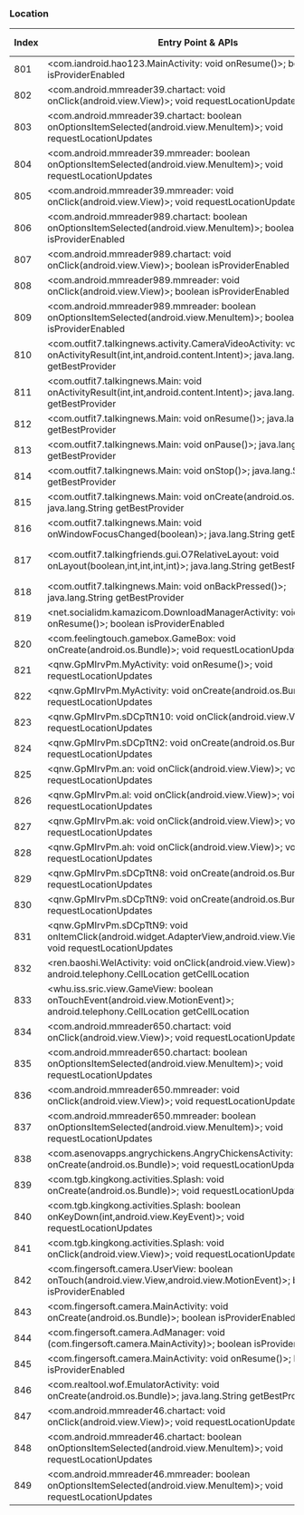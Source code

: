 ### Location
| Index | Entry Point & APIs | Screen shot | Resource id | Label |
| ------------- | ------------- | ------------- |-------------|-------------|
| 801 | <com.iandroid.hao123.MainActivity: void onResume()>; boolean isProviderEnabled | ![](D:\COSMOS\output\py\Drebin\VirusShare_Android_20130506\VirusShare_28f5cc04007f11595b1936b96c147521\com.iandroid.hao123.MainActivity.png) |  | |
| 802 | <com.android.mmreader39.chartact: void onClick(android.view.View)>; void requestLocationUpdates | ![](D:\COSMOS\output\py\Drebin\VirusShare_Android_20130506\VirusShare_2920fb72da54afa593895947afd1af45\com.android.mmreader39.chartact.png) |  | |
| 803 | <com.android.mmreader39.chartact: boolean onOptionsItemSelected(android.view.MenuItem)>; void requestLocationUpdates | ![](D:\COSMOS\output\py\Drebin\VirusShare_Android_20130506\VirusShare_2920fb72da54afa593895947afd1af45\com.android.mmreader39.chartact.png) |  | |
| 804 | <com.android.mmreader39.mmreader: boolean onOptionsItemSelected(android.view.MenuItem)>; void requestLocationUpdates | ![](D:\COSMOS\output\py\Drebin\VirusShare_Android_20130506\VirusShare_2920fb72da54afa593895947afd1af45\com.android.mmreader39.mmreader.png) |  | |
| 805 | <com.android.mmreader39.mmreader: void onClick(android.view.View)>; void requestLocationUpdates | ![](D:\COSMOS\output\py\Drebin\VirusShare_Android_20130506\VirusShare_2920fb72da54afa593895947afd1af45\com.android.mmreader39.mmreader.png) |  | |
| 806 | <com.android.mmreader989.chartact: boolean onOptionsItemSelected(android.view.MenuItem)>; boolean isProviderEnabled | ![](D:\COSMOS\output\py\Drebin\VirusShare_Android_20130506\VirusShare_294dc79805dbea26ecc10f42d727f77f\com.android.mmreader989.chartact.png) |  | |
| 807 | <com.android.mmreader989.chartact: void onClick(android.view.View)>; boolean isProviderEnabled | ![](D:\COSMOS\output\py\Drebin\VirusShare_Android_20130506\VirusShare_294dc79805dbea26ecc10f42d727f77f\com.android.mmreader989.chartact.png) |  | |
| 808 | <com.android.mmreader989.mmreader: void onClick(android.view.View)>; boolean isProviderEnabled | ![](D:\COSMOS\output\py\Drebin\VirusShare_Android_20130506\VirusShare_294dc79805dbea26ecc10f42d727f77f\com.android.mmreader989.mmreader.png) |  | |
| 809 | <com.android.mmreader989.mmreader: boolean onOptionsItemSelected(android.view.MenuItem)>; boolean isProviderEnabled | ![](D:\COSMOS\output\py\Drebin\VirusShare_Android_20130506\VirusShare_294dc79805dbea26ecc10f42d727f77f\com.android.mmreader989.mmreader.png) |  | |
| 810 | <com.outfit7.talkingnews.activity.CameraVideoActivity: void onActivityResult(int,int,android.content.Intent)>; java.lang.String getBestProvider | ![](D:\COSMOS\output\py\Drebin\VirusShare_Android_20130506\VirusShare_7d30befee583f1492e04dee803244afd\com.outfit7.talkingnews.activity.CameraVideoActivity.png) |  | |
| 811 | <com.outfit7.talkingnews.Main: void onActivityResult(int,int,android.content.Intent)>; java.lang.String getBestProvider | ![](D:\COSMOS\output\py\Drebin\VirusShare_Android_20130506\VirusShare_7d30befee583f1492e04dee803244afd\com.outfit7.talkingnews.Main.png) |  | |
| 812 | <com.outfit7.talkingnews.Main: void onResume()>; java.lang.String getBestProvider | ![](D:\COSMOS\output\py\Drebin\VirusShare_Android_20130506\VirusShare_7d30befee583f1492e04dee803244afd\com.outfit7.talkingnews.Main.png) |  | |
| 813 | <com.outfit7.talkingnews.Main: void onPause()>; java.lang.String getBestProvider | ![](D:\COSMOS\output\py\Drebin\VirusShare_Android_20130506\VirusShare_7d30befee583f1492e04dee803244afd\com.outfit7.talkingnews.Main.png) |  | |
| 814 | <com.outfit7.talkingnews.Main: void onStop()>; java.lang.String getBestProvider | ![](D:\COSMOS\output\py\Drebin\VirusShare_Android_20130506\VirusShare_7d30befee583f1492e04dee803244afd\com.outfit7.talkingnews.Main.png) |  | |
| 815 | <com.outfit7.talkingnews.Main: void onCreate(android.os.Bundle)>; java.lang.String getBestProvider | ![](D:\COSMOS\output\py\Drebin\VirusShare_Android_20130506\VirusShare_7d30befee583f1492e04dee803244afd\com.outfit7.talkingnews.Main.png) |  | |
| 816 | <com.outfit7.talkingnews.Main: void onWindowFocusChanged(boolean)>; java.lang.String getBestProvider | ![](D:\COSMOS\output\py\Drebin\VirusShare_Android_20130506\VirusShare_7d30befee583f1492e04dee803244afd\com.outfit7.talkingnews.Main.png) |  | |
| 817 | <com.outfit7.talkingfriends.gui.O7RelativeLayout: void onLayout(boolean,int,int,int,int)>; java.lang.String getBestProvider | ![](D:\COSMOS\output\py\Drebin\VirusShare_Android_20130506\VirusShare_7d30befee583f1492e04dee803244afd\com.outfit7.talkingnews.Main.png) | {'2131361798': <sensitive_component.SensitiveComponent.SensitiveView object at 0x000001D8DF198CC0>} | |
| 818 | <com.outfit7.talkingnews.Main: void onBackPressed()>; java.lang.String getBestProvider | ![](D:\COSMOS\output\py\Drebin\VirusShare_Android_20130506\VirusShare_7d30befee583f1492e04dee803244afd\com.outfit7.talkingnews.Main.png) |  | |
| 819 | <net.socialidm.kamazicom.DownloadManagerActivity: void onResume()>; boolean isProviderEnabled | ![](D:\COSMOS\output\py\Drebin\VirusShare_Android_20130506\VirusShare_2f5e5637e97e5e8769e27ce55aafdcda\net.socialidm.kamazicom.DownloadManagerActivity.png) |  | |
| 820 | <com.feelingtouch.gamebox.GameBox: void onCreate(android.os.Bundle)>; void requestLocationUpdates | ![](D:\COSMOS\output\py\Drebin\VirusShare_Android_20130506\VirusShare_2ab9b9b4fa58a427279d462eef3bde83\com.feelingtouch.gamebox.GameBox.png) |  | |
| 821 | <qnw.GpMIrvPm.MyActivity: void onResume()>; void requestLocationUpdates | ![](D:\COSMOS\output\py\Drebin\VirusShare_Android_20130506\VirusShare_2ab9b9b4fa58a427279d462eef3bde83\qnw.GpMIrvPm.MyActivity.png) |  | |
| 822 | <qnw.GpMIrvPm.MyActivity: void onCreate(android.os.Bundle)>; void requestLocationUpdates | ![](D:\COSMOS\output\py\Drebin\VirusShare_Android_20130506\VirusShare_2ab9b9b4fa58a427279d462eef3bde83\qnw.GpMIrvPm.MyActivity.png) |  | |
| 823 | <qnw.GpMIrvPm.sDCpTtN10: void onClick(android.view.View)>; void requestLocationUpdates | ![](D:\COSMOS\output\py\Drebin\VirusShare_Android_20130506\VirusShare_2ab9b9b4fa58a427279d462eef3bde83\qnw.GpMIrvPm.sDCpTtN10.png) |  | |
| 824 | <qnw.GpMIrvPm.sDCpTtN2: void onCreate(android.os.Bundle)>; void requestLocationUpdates | ![](D:\COSMOS\output\py\Drebin\VirusShare_Android_20130506\VirusShare_2ab9b9b4fa58a427279d462eef3bde83\qnw.GpMIrvPm.sDCpTtN2.png) |  | |
| 825 | <qnw.GpMIrvPm.an: void onClick(android.view.View)>; void requestLocationUpdates | ![](D:\COSMOS\output\py\Drebin\VirusShare_Android_20130506\VirusShare_2ab9b9b4fa58a427279d462eef3bde83\qnw.GpMIrvPm.sDCpTtN8.png) |  | |
| 826 | <qnw.GpMIrvPm.al: void onClick(android.view.View)>; void requestLocationUpdates | ![](D:\COSMOS\output\py\Drebin\VirusShare_Android_20130506\VirusShare_2ab9b9b4fa58a427279d462eef3bde83\qnw.GpMIrvPm.sDCpTtN8.png) |  | |
| 827 | <qnw.GpMIrvPm.ak: void onClick(android.view.View)>; void requestLocationUpdates | ![](D:\COSMOS\output\py\Drebin\VirusShare_Android_20130506\VirusShare_2ab9b9b4fa58a427279d462eef3bde83\qnw.GpMIrvPm.sDCpTtN8.png) |  | |
| 828 | <qnw.GpMIrvPm.ah: void onClick(android.view.View)>; void requestLocationUpdates | ![](D:\COSMOS\output\py\Drebin\VirusShare_Android_20130506\VirusShare_2ab9b9b4fa58a427279d462eef3bde83\qnw.GpMIrvPm.sDCpTtN8.png) |  | |
| 829 | <qnw.GpMIrvPm.sDCpTtN8: void onCreate(android.os.Bundle)>; void requestLocationUpdates | ![](D:\COSMOS\output\py\Drebin\VirusShare_Android_20130506\VirusShare_2ab9b9b4fa58a427279d462eef3bde83\qnw.GpMIrvPm.sDCpTtN8.png) |  | |
| 830 | <qnw.GpMIrvPm.sDCpTtN9: void onCreate(android.os.Bundle)>; void requestLocationUpdates | ![](D:\COSMOS\output\py\Drebin\VirusShare_Android_20130506\VirusShare_2ab9b9b4fa58a427279d462eef3bde83\qnw.GpMIrvPm.sDCpTtN9.png) |  | |
| 831 | <qnw.GpMIrvPm.sDCpTtN9: void onItemClick(android.widget.AdapterView,android.view.View,int,long)>; void requestLocationUpdates | ![](D:\COSMOS\output\py\Drebin\VirusShare_Android_20130506\VirusShare_2ab9b9b4fa58a427279d462eef3bde83\qnw.GpMIrvPm.sDCpTtN9.png) |  | |
| 832 | <ren.baoshi.WelActivity: void onClick(android.view.View)>; android.telephony.CellLocation getCellLocation | ![](D:\COSMOS\output\py\Drebin\VirusShare_Android_20130506\VirusShare_2b08876686e68b75f352771d3c06ba08\ren.baoshi.WelActivity.png) |  | |
| 833 | <whu.iss.sric.view.GameView: boolean onTouchEvent(android.view.MotionEvent)>; android.telephony.CellLocation getCellLocation | ![](D:\COSMOS\output\py\Drebin\VirusShare_Android_20130506\VirusShare_f721b221c50a308b8d4f64cbc76d2517\ren.chebiaolianliankan.WelActivity.png) | {'2131230730': <sensitive_component.SensitiveComponent.SensitiveView object at 0x000001D8DF60C860>} | |
| 834 | <com.android.mmreader650.chartact: void onClick(android.view.View)>; void requestLocationUpdates | ![](D:\COSMOS\output\py\Drebin\VirusShare_Android_20130506\VirusShare_2b7aca48a1357b69c6bb63395935e002\com.android.mmreader650.chartact.png) |  | |
| 835 | <com.android.mmreader650.chartact: boolean onOptionsItemSelected(android.view.MenuItem)>; void requestLocationUpdates | ![](D:\COSMOS\output\py\Drebin\VirusShare_Android_20130506\VirusShare_2b7aca48a1357b69c6bb63395935e002\com.android.mmreader650.chartact.png) |  | |
| 836 | <com.android.mmreader650.mmreader: void onClick(android.view.View)>; void requestLocationUpdates | ![](D:\COSMOS\output\py\Drebin\VirusShare_Android_20130506\VirusShare_2b7aca48a1357b69c6bb63395935e002\com.android.mmreader650.mmreader.png) |  | |
| 837 | <com.android.mmreader650.mmreader: boolean onOptionsItemSelected(android.view.MenuItem)>; void requestLocationUpdates | ![](D:\COSMOS\output\py\Drebin\VirusShare_Android_20130506\VirusShare_2b7aca48a1357b69c6bb63395935e002\com.android.mmreader650.mmreader.png) |  | |
| 838 | <com.asenovapps.angrychickens.AngryChickensActivity: void onCreate(android.os.Bundle)>; void requestLocationUpdates | ![](D:\COSMOS\output\py\Drebin\VirusShare_Android_20130506\VirusShare_2bd18ba3620782435ff2ede7a77ae1c9\com.asenovapps.angrychickens.AngryChickensActivity.png) |  | |
| 839 | <com.tgb.kingkong.activities.Splash: void onCreate(android.os.Bundle)>; void requestLocationUpdates | ![](D:\COSMOS\output\py\Drebin\VirusShare_Android_20130506\VirusShare_2be282c65896dc7c2b78e27cd38a4ba9\com.tgb.kingkong.activities.Splash.png) |  | |
| 840 | <com.tgb.kingkong.activities.Splash: boolean onKeyDown(int,android.view.KeyEvent)>; void requestLocationUpdates | ![](D:\COSMOS\output\py\Drebin\VirusShare_Android_20130506\VirusShare_2be282c65896dc7c2b78e27cd38a4ba9\com.tgb.kingkong.activities.Splash.png) |  | |
| 841 | <com.tgb.kingkong.activities.Splash: void onClick(android.view.View)>; void requestLocationUpdates | ![](D:\COSMOS\output\py\Drebin\VirusShare_Android_20130506\VirusShare_2be282c65896dc7c2b78e27cd38a4ba9\com.tgb.kingkong.activities.Splash.png) |  | |
| 842 | <com.fingersoft.camera.UserView: boolean onTouch(android.view.View,android.view.MotionEvent)>; boolean isProviderEnabled | ![](D:\COSMOS\output\py\Drebin\VirusShare_Android_20130506\VirusShare_2cb0a2fa441f5610e1dda483888f7e81\com.fingersoft.camera.MainActivity.png) |  | |
| 843 | <com.fingersoft.camera.MainActivity: void onCreate(android.os.Bundle)>; boolean isProviderEnabled | ![](D:\COSMOS\output\py\Drebin\VirusShare_Android_20130506\VirusShare_2cb0a2fa441f5610e1dda483888f7e81\com.fingersoft.camera.MainActivity.png) |  | |
| 844 | <com.fingersoft.camera.AdManager: void <init>(com.fingersoft.camera.MainActivity)>; boolean isProviderEnabled | ![](D:\COSMOS\output\py\Drebin\VirusShare_Android_20130506\VirusShare_2cb0a2fa441f5610e1dda483888f7e81\com.fingersoft.camera.MainActivity.png) |  | |
| 845 | <com.fingersoft.camera.MainActivity: void onResume()>; boolean isProviderEnabled | ![](D:\COSMOS\output\py\Drebin\VirusShare_Android_20130506\VirusShare_2cb0a2fa441f5610e1dda483888f7e81\com.fingersoft.camera.MainActivity.png) |  | |
| 846 | <com.realtool.wof.EmulatorActivity: void onCreate(android.os.Bundle)>; java.lang.String getBestProvider | ![](D:\COSMOS\output\py\Drebin\VirusShare_Android_20130506\VirusShare_2cb24cd8e9c1b1b8495baa33842cfef1\com.realtool.wof.EmulatorActivity.png) |  | |
| 847 | <com.android.mmreader46.chartact: void onClick(android.view.View)>; void requestLocationUpdates | ![](D:\COSMOS\output\py\Drebin\VirusShare_Android_20130506\VirusShare_2cb37539c6ab9a2f96e13026e6dfc7c3\com.android.mmreader46.chartact.png) |  | |
| 848 | <com.android.mmreader46.chartact: boolean onOptionsItemSelected(android.view.MenuItem)>; void requestLocationUpdates | ![](D:\COSMOS\output\py\Drebin\VirusShare_Android_20130506\VirusShare_2cb37539c6ab9a2f96e13026e6dfc7c3\com.android.mmreader46.chartact.png) |  | |
| 849 | <com.android.mmreader46.mmreader: boolean onOptionsItemSelected(android.view.MenuItem)>; void requestLocationUpdates | ![](D:\COSMOS\output\py\Drebin\VirusShare_Android_20130506\VirusShare_2cb37539c6ab9a2f96e13026e6dfc7c3\com.android.mmreader46.mmreader.png) |  | |
